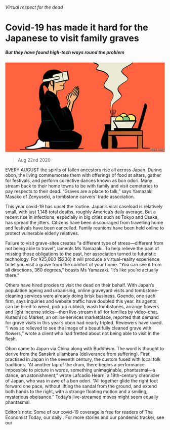 ###### Virtual respect for the dead

# Covid-19 has made it hard for the Japanese to visit family graves 

##### But they have found high-tech ways round the problem 

![image](images/20200822_ASD001_0.jpg) 

> Aug 22nd 2020 

EVERY AUGUST the spirits of fallen ancestors rise all across Japan. During obon, the living commemorate them with offerings of food at altars, gather for festivals, and perform collective dances known as bon odori. Many stream back to their home towns to be with family and visit cemeteries to pay respects to their dead. “Graves are a place to talk,” says Yamazaki Masako of Zenyuseki, a tombstone carvers’ trade association.

This year covid-19 has upset the routine. Japan’s viral caseload is relatively small, with just 1,148 total deaths, roughly America’s daily average. But a recent rise in infections, especially in big cities such as Tokyo and Osaka, has spread the jitters. Citizens have been discouraged from travelling home and festivals have been cancelled. Family reunions have been held online to protect vulnerable elderly relatives.


Failure to visit grave-sites creates “a different type of stress—different from not being able to travel”, laments Ms Yamazaki. To help relieve the pain of missing those obligations to the past, her association turned to futuristic technology. For ¥25,000 ($236) it will produce a virtual-reality experience to let you visit a grave from the comfort of your home. “You can see it from all directions, 360 degrees,” boasts Ms Yamazaki. “It’s like you’re actually there.”

Others have hired proxies to visit the dead on their behalf. With Japan’s population ageing and urbanising, online graveyard visits and tombstone-cleaning services were already doing brisk business. Goendo, one such firm, says inquiries and website traffic have doubled this year. Its agents can be hired to weed, pick up rubbish, wash tombstones, arrange flowers and light incense sticks—then live-stream it all for families by video-chat. Kurashi no Market, an online services marketplace, reported that demand for grave visits in this year’s obon had nearly tripled. Reviewers have raved. “I was so relieved to see the image of a beautifully cleaned grave with flowers,” wrote a client who had fretted about not being able to visit in the flesh.

Obon came to Japan via China along with Buddhism. The word is thought to derive from the Sanskrit ullambana (deliverance from suffering). First practised in Japan in the seventh century, the custom fused with local folk traditions. “At another tap of the drum, there begins a performance impossible to picture in words, something unimaginable, phantasmal—a dance, an astonishment,” wrote Lafcadio Hearn, a 19th-century chronicler of Japan, who was in awe of a bon odori. “All together glide the right foot forward one pace, without lifting the sandal from the ground, and extend both hands to the right, with a strange floating motion and a smiling, mysterious obeisance.” Today’s live-streamed moves might seem equally phantasmal.

Editor’s note: Some of our covid-19 coverage is free for readers of The Economist Today, our daily . For more stories and our pandemic tracker, see our 

